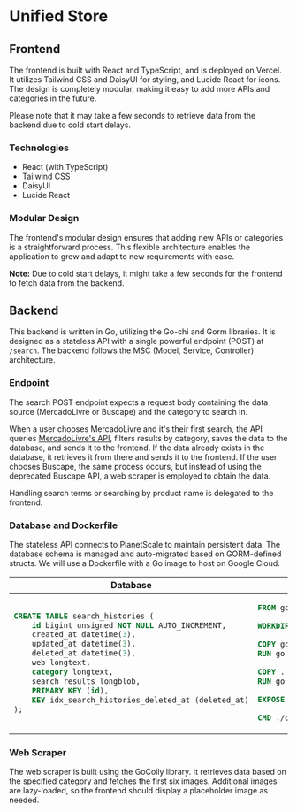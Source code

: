 # Unified Store

## Frontend

The frontend is built with React and TypeScript, and is deployed on Vercel. It utilizes Tailwind CSS and DaisyUI for styling, and Lucide React for icons. The design is completely modular, making it easy to add more APIs and categories in the future.

Please note that it may take a few seconds to retrieve data from the backend due to cold start delays.

### Technologies

- React (with TypeScript)
- Tailwind CSS
- DaisyUI
- Lucide React

### Modular Design

The frontend's modular design ensures that adding new APIs or categories is a straightforward process. This flexible architecture enables the application to grow and adapt to new requirements with ease.

**Note:** Due to cold start delays, it might take a few seconds for the frontend to fetch data from the backend.

## Backend

This backend is written in Go, utilizing the Go-chi and Gorm libraries. It is designed as a stateless API with a single powerful endpoint (POST) at `/search`. The backend follows the MSC (Model, Service, Controller) architecture.

### Endpoint

The search POST endpoint expects a request body containing the data source (MercadoLivre or Buscape) and the category to search in.

When a user chooses MercadoLivre and it's their first search, the API queries [MercadoLivre's API](https://developers.mercadolivre.com.br/pt_br/api-docs-pt-br), filters results by category, saves the data to the database, and sends it to the frontend. If the data already exists in the database, it retrieves it from there and sends it to the frontend. If the user chooses Buscape, the same process occurs, but instead of using the deprecated Buscape API, a web scraper is employed to obtain the data.

Handling search terms or searching by product name is delegated to the frontend.

### Database and Dockerfile

The stateless API connects to PlanetScale to maintain persistent data. The database schema is managed and auto-migrated based on GORM-defined structs. We will use a Dockerfile with a Go image to host on Google Cloud.

<table align="center">
<thead>
<tr>
<th>Database</th>
<th>Dockerfile</th>
</tr>
</thead>
<tbody>
<tr>
<td>

```sql
CREATE TABLE search_histories (
	id bigint unsigned NOT NULL AUTO_INCREMENT,
	created_at datetime(3),
	updated_at datetime(3),
	deleted_at datetime(3),
	web longtext,
	category longtext,
	search_results longblob,
	PRIMARY KEY (id),
	KEY idx_search_histories_deleted_at (deleted_at)
);
```

</td>
<td>

```Dockerfile
FROM golang:1.20.1-alpine3.17

WORKDIR /usr/src/app

COPY go.mod go.sum ./
RUN go mod download && go mod verify

COPY . .
RUN go build -o ./out/dist .

EXPOSE 8080

CMD ./out/dist
```

</td>
</tr>
</tbody>
</table>

### Web Scraper

The web scraper is built using the GoColly library. It retrieves data based on the specified category and fetches the first six images. Additional images are lazy-loaded, so the frontend should display a placeholder image as needed.
